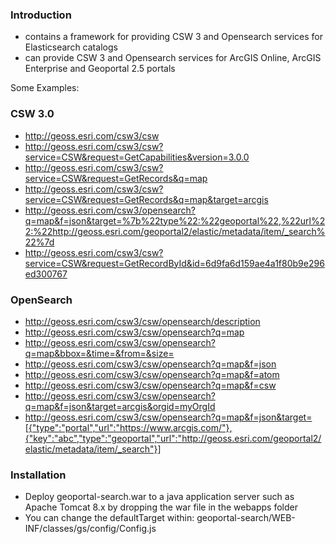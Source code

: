 ### Introduction

  - contains a framework for providing CSW 3 and Opensearch services for Elasticsearch catalogs
  - can provide CSW 3 and Opensearch services for ArcGIS Online, ArcGIS Enterprise and Geoportal 2.5 portals

Some Examples:

### CSW 3.0

- http://geoss.esri.com/csw3/csw
- http://geoss.esri.com/csw3/csw?service=CSW&request=GetCapabilities&version=3.0.0
- http://geoss.esri.com/csw3/csw?service=CSW&request=GetRecords&q=map
- http://geoss.esri.com/csw3/csw?service=CSW&request=GetRecords&q=map&target=arcgis
- http://geoss.esri.com/csw3/opensearch?q=map&f=json&target=%7b%22type%22:%22geoportal%22,%22url%22:%22http://geoss.esri.com/geoportal2/elastic/metadata/item/_search%22%7d
- http://geoss.esri.com/csw3/csw?service=CSW&request=GetRecordById&id=6d9fa6d159ae4a1f80b9e296ed300767

### OpenSearch

- http://geoss.esri.com/csw3/csw/opensearch/description
- http://geoss.esri.com/csw3/csw/opensearch?q=map
- http://geoss.esri.com/csw3/csw/opensearch?q=map&bbox=&time=&from=&size=
- http://geoss.esri.com/csw3/csw/opensearch?q=map&f=json
- http://geoss.esri.com/csw3/csw/opensearch?q=map&f=atom
- http://geoss.esri.com/csw3/csw/opensearch?q=map&f=csw
- http://geoss.esri.com/csw3/csw/opensearch?q=map&f=json&target=arcgis&orgid=myOrgId
- http://geoss.esri.com/csw3/csw/opensearch?q=map&f=json&target=[{"type":"portal","url":"https://www.arcgis.com/"},{"key":"abc","type":"geoportal","url":"http://geoss.esri.com/geoportal2/elastic/metadata/item/_search"}]

### Installation
* Deploy geoportal-search.war to a java application server such as Apache Tomcat 8.x by dropping the war file in the webapps folder
* You can change the defaultTarget within: geoportal-search/WEB-INF/classes/gs/config/Config.js

